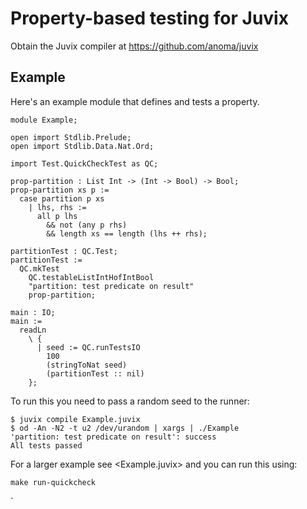 # Property-based testing for Juvix

Obtain the Juvix compiler at https://github.com/anoma/juvix

## Example

Here's an example module that defines and tests a property.

```
module Example;

open import Stdlib.Prelude;
open import Stdlib.Data.Nat.Ord;

import Test.QuickCheckTest as QC;

prop-partition : List Int -> (Int -> Bool) -> Bool;
prop-partition xs p :=
  case partition p xs
    | lhs, rhs :=
      all p lhs
        && not (any p rhs)
        && length xs == length (lhs ++ rhs);

partitionTest : QC.Test;
partitionTest :=
  QC.mkTest
    QC.testableListIntHofIntBool
    "partition: test predicate on result"
    prop-partition;

main : IO;
main :=
  readLn
    \ {
      | seed := QC.runTestsIO
        100
        (stringToNat seed)
        (partitionTest :: nil)
    };
```

To run this you need to pass a random seed to the runner:

``` shell
$ juvix compile Example.juvix
$ od -An -N2 -t u2 /dev/urandom | xargs | ./Example
'partition: test predicate on result': success
All tests passed
```

For a larger example see <Example.juvix> and you can run this using:

``` shell
make run-quickcheck
```

`
